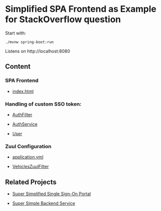 # Simplified SPA Frontend as Example for StackOverflow question

Start with: 
```
./mvnw spring-boot:run
```

Listens on http://localhost:8080

## Content

### SPA Frontend

- [index.html](src/main/webapp/index.html)

### Handling of custom SSO token:

- [AuthFilter](src/main/java/com/github/acme42/frontend/sso/AuthFilter.java)

- [AuthService](src/main/java/com/github/acme42/frontend/sso/AuthService.java)

- [User](src/main/java/com/github/acme42/frontend/sso/User.java)

### Zuul Configuration

- [application.yml](src/main/resources/application.yml)

- [VehiclesZuulFilter](src/main/java/com/github/acme42/frontend/VehiclesZuulFilter.java)

## Related Projects

- [Super Simplified Single Sign-On Portal](https://github.com/acme42/portal)

- [Super Simple Backend Service](https://github.com/acme42/backend)
